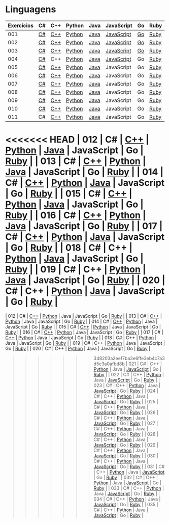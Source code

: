 # Linguagens

| Exercícios | C#                  | C++                  | Python                    | Java                    | JavaScript                          | Go  | Ruby                  |
| ---------- | ------------------- | -------------------- | ------------------------- | ----------------------- | ----------------------------------- | --- | --------------------- |
| 001        | [C#](./c%23/001.cs) | [C++](./c++/001.cpp) | [Python](./python/001.py) | [Java](./java/001.java) | [JavaScript](./javascript/001.js)   | [Go](./golang/001.go)  | [Ruby](./ruby/001.rb) |
| 002        | [C#](./c%23/002.cs) | [C++](./c++/002.cpp) | [Python](./python/002.py) | [Java](./java/002.java) | [JavaScript](./javascript/002.js)   | [Go](./golang/002.go)  | [Ruby](./ruby/002.rb) |
| 003        | [C#](./c%23/003.cs) | [C++](./c++/003.cpp) | [Python](./python/003.py) | [Java](./java/003.java) | [JavaScript](./javascript/003.js)   | [Go](./golang/003.go)  | [Ruby](./ruby/003.rb) |
| 004        | [C#](./c%23/004.cs) | C++                  | [Python](./python/004.py) | [Java](./java/004.java) | [JavaScript](./javascript/004.js)   | Go  | [Ruby](./ruby/004.rb) |
| 005        | [C#](./c%23/005.cs) | [C++](./c++/005.cpp) | [Python](./python/005.py) | [Java](./java/005.java) | JavaScript                          | Go  | [Ruby](./ruby/005.rb) |
| 006        | [C#](./c%23/006.cs) | [C++](./c++/006.cpp) | [Python](./python/006.py) | [Java](./java/006.java) | JavaScript                          | Go  | [Ruby](./ruby/006.rb) |
| 007        | [C#](./c%23/007.cs) | [C++](./c++/007.cpp) | [Python](./python/007.py) | [Java](./java/007.java) | JavaScript                          | Go  | [Ruby](./ruby/007.rb) |
| 008        | [C#](./c%23/008.cs) | [C++](./c++/008.cpp) | [Python](./python/008.py) | [Java](./java/008.java) | JavaScript                          | Go  | [Ruby](./ruby/008.rb) |
| 009        | [C#](./c%23/009.cs) | [C++](./c++/009.cpp) | [Python](./python/009.py) | [Java](./java/009.java) | JavaScript                          | Go  | [Ruby](./ruby/009.rb) |
| 010        | [C#](./c%23/010.cs) | [C++](./c++/010.cpp) | [Python](./python/010.py) | [Java](./java/010.java) | JavaScript                          | Go  | [Ruby](./ruby/010.rb) |
| 011        | C#                  | [C++](./c++/011.cpp) | [Python](./python/011.py) | [Java](./java/011.java) | JavaScript                          | Go  | [Ruby](./ruby/011.rb) |
<<<<<<< HEAD
| 012        | C#                  | [C++](./c++/012.cpp) | [Python](./python/012.py) | [Java](./java/012.java) | JavaScript                          | Go  | [Ruby](./ruby/012.rb) |
| 013        | C#                  | [C++](./c++/013.cpp) | [Python](./python/013.py) | [Java](./java/013.java) | JavaScript                          | Go  | [Ruby](./ruby/013.rb) |
| 014        | C#                  | [C++](./c++/014.cpp) | [Python](./python/014.py) | [Java](./java/014.java) | JavaScript                          | Go  | [Ruby](./ruby/014.rb) |
| 015        | C#                  | [C++](./c++/015.cpp) | [Python](./python/015.py) | [Java](./java/015.java) | JavaScript                          | Go  | [Ruby](./ruby/015.rb) |
| 016        | C#                  | [C++](./c++/016.cpp) | [Python](./python/016.py) | [Java](./java/016.java) | JavaScript                          | Go  | [Ruby](./ruby/016.rb) |
| 017        | C#                  | [C++](./c++/017.cpp) | [Python](./python/017.py) | [Java](./java/017.java) | JavaScript                          | Go  | [Ruby](./ruby/017.rb) |
| 018        | C#                  | C++                  | [Python](./python/018.py) | [Java](./java/018.java) | JavaScript                          | Go  | [Ruby](./ruby/018.rb) |
| 019        | C#                  | C++                  | [Python](./python/019.py) | [Java](./java/019.java) | JavaScript                          | Go  | [Ruby](./ruby/019.rb) |
| 020        | C#                  | C++                  | [Python](./python/020.py) | [Java](./java/020.java) | JavaScript                          | Go  | [Ruby](./ruby/020.rb) |
=======
| 012        | C#                  | [C++](./c++/012.cpp) | [Python](./python/012.py) | Java                    | JavaScript                          | Go  | [Ruby](./ruby/012.rb) |
| 013        | C#                  | [C++](./c++/013.cpp) | [Python](./python/013.py) | Java                    | JavaScript                          | Go  | [Ruby](./ruby/013.rb) |
| 014        | C#                  | [C++](./c++/014.cpp) | [Python](./python/014.py) | Java                    | JavaScript                          | Go  | [Ruby](./ruby/014.rb) |
| 015        | C#                  | [C++](./c++/015.cpp) | [Python](./python/015.py) | Java                    | JavaScript                          | Go  | [Ruby](./ruby/015.rb) |
| 016        | C#                  | [C++](./c++/016.cpp) | [Python](./python/016.py) | Java                    | JavaScript                          | Go  | [Ruby](./ruby/016.rb) |
| 017        | C#                  | [C++](./c++/017.cpp) | [Python](./python/017.py) | Java                    | JavaScript                          | Go  | [Ruby](./ruby/017.rb) |
| 018        | C#                  | C++                  | [Python](./python/018.py) | Java                    | JavaScript                          | Go  | [Ruby](./ruby/018.rb) |
| 019        | C#                  | C++                  | [Python](./python/019.py) | Java                    | JavaScript                          | Go  | [Ruby](./ruby/019.rb) |
| 020        | C#                  | C++                  | [Python](./python/020.py) | Java                    | JavaScript                          | Go  | [Ruby](./ruby/020.rb) |
>>>>>>> 348203a2eef7ba3e6ffe3eb4c7a3d5c3a0afbd8b
| 021        | C#                  | C++                  | [Python](./python/021.py) | Java                    | [JavaScript](./javascript/021.html) | Go  | [Ruby](./ruby/021.rb) |
| 022        | C#                  | C++                  | [Python](./python/022.py) | Java                    | [JavaScript](./javascript/022.js)   | Go  | [Ruby](./ruby/022.rb) |
| 023        | C#                  | C++                  | [Python](./python/023.py) | Java                    | [JavaScript](./javascript/023.js)   | Go  | [Ruby](./ruby/023.rb) |
| 024        | C#                  | C++                  | [Python](./python/024.py) | Java                    | [JavaScript](./javascript/024.js)   | Go  | [Ruby](./ruby/024.rb) |
| 025        | C#                  | C++                  | [Python](./python/025.py) | Java                    | [JavaScript](./javascript/025.js)   | Go  | [Ruby](./ruby/025.rb) |
| 026        | C#                  | C++                  | [Python](./python/026.py) | Java                    | [JavaScript](./javascript/026.js)   | Go  | [Ruby](./ruby/026.rb) |
| 027        | C#                  | C++                  | [Python](./python/027.py) | Java                    | [JavaScript](./javascript/027.js)   | Go  | [Ruby](./ruby/027.rb) |
| 028        | C#                  | C++                  | [Python](./python/028.py) | Java                    | [JavaScript](./javascript/028.js)   | Go  | [Ruby](./ruby/028.rb) |
| 029        | C#                  | C++                  | [Python](./python/029.py) | Java                    | [JavaScript](./javascript/029.js)   | Go  | [Ruby](./ruby/029.rb) |
| 030        | C#                  | C++                  | [Python](./python/030.py) | Java                    | [JavaScript](./javascript/030.js)   | Go  | [Ruby](./ruby/030.rb) |
| 031        | C#                  | C++                  | [Python](./python/031.py) | Java                    | [JavaScript](./javascript/031.js)   | Go  | [Ruby](./ruby/031.rb) |
| 032        | C#                  | C++                  | [Python](./python/032.py) | Java                    | [JavaScript](./javascript/032.js)   | Go  | [Ruby](./ruby/032.rb) |
| 033        | C#                  | C++                  | [Python](./python/033.py) | Java                    | [JavaScript](./javascript/033.js)   | Go  | [Ruby](./ruby/033.rb) |
| 034        | C#                  | C++                  | [Python](./python/034.py) | Java                    | [JavaScript](./javascript/034.js)   | Go  | [Ruby](./ruby/034.rb) |
| 035        | C#                  | C++                  | [Python](./python/035.py) | Java                    | [JavaScript](./javascript/035.js)   | Go  | [Ruby](./ruby/035.rb) |
